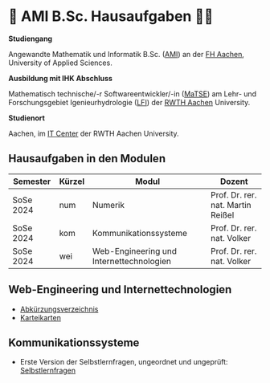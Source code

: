 # :blue_book: AMI B.Sc. Hausaufgaben :student:

**Studiengang**

Angewandte Mathematik und Informatik B.Sc. ([AMI](https://www.fh-aachen.de/studium/angewandte-mathematik-und-informatik-bsc)) an der [FH Aachen](https://www.fh-aachen.de/), University of Applied Sciences.

**Ausbildung mit IHK Abschluss**

Mathematisch technische/-r Softwareentwickler/-in ([MaTSE](https://www.matse-ausbildung.de/startseite.html)) am Lehr- und Forschungsgebiet Igenieurhydrologie ([LFI](https://lfi.rwth-aachen.de/)) der [RWTH Aachen](https://www.rwth-aachen.de/) University.

**Studienort**

Aachen, im [IT Center](https://www.itc.rwth-aachen.de/cms/IT-Center/Lehre-Ausbildung/~letj/MATSE-Ausbildung) der RWTH Aachen University.


## Hausaufgaben in den Modulen

| Semester  | Kürzel | Modul                     | Dozent                           |
| --------- | ------ | ------------------------- | -------------------------------- |
| SoSe 2024 | num    | Numerik                   | Prof. Dr. rer. nat. Martin Reißel    |
| SoSe 2024 | kom    | Kommunikationssysteme           | Prof. Dr. rer. nat. Volker |
| SoSe 2024 | wei    | Web-Engineering und Internettechnologien               | Prof. Dr. rer. nat. Volker |

## Web-Engineering und Internettechnologien

- [Abkürzungsverzeichnis](./wei-Abkürzungen/Abkürzungsverzeichnis.md)
- [Karteikarten](./wei-Karteikarten/README.md)

## Kommunikationssysteme

- Erste Version der Selbstlernfragen, ungeordnet und ungeprüft:
  [Selbstlernfragen](./kom-Karteikarten/Selbstlernfragen.v0.2.md)
